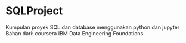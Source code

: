 # SQLProject
 Kumpulan proyek SQL dan database menggunakan python dan jupyter
 Bahan dari: coursera IBM Data Engineering Foundations
